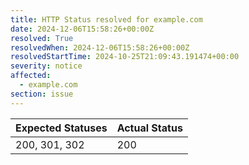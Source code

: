 ```yaml
---
title: HTTP Status resolved for example.com
date: 2024-12-06T15:58:26+00:00Z
resolved: True
resolvedWhen: 2024-12-06T15:58:26+00:00Z
resolvedStartTime: 2024-10-25T21:09:43.191474+00:00
severity: notice
affected:
  - example.com
section: issue
---
```


| Expected Statuses | Actual Status  |
|-------------------|----------------|
| 200, 301, 302 | 200 |
